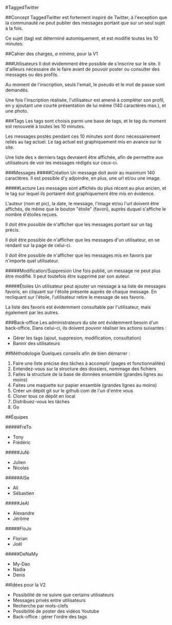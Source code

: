 #TaggedTwitter 

##Concept
TaggedTwitter est fortement inspiré de Twitter, à l'exception que la communauté ne peut publier des messages portant que sur un seul sujet à la fois. 

Ce sujet (tag) est déterminé automiquement, et est modifié toutes les 10 minutes. 

##Cahier des charges, *a minima*, pour la V1

###Utilisateurs
Il doit évidemment être possible de s'inscrire sur le site. Il d'ailleurs nécessaire de le faire avant de pouvoir poster ou consulter des messages ou des profils.

Au moment de l'inscription, seuls l'email, le pseudo et le mot de passe sont demandés. 

Une fois l'inscription réalisée, l'utilisateur est amené à compléter son profil, en y ajoutant une courte présentation de lui même (140 caractères max.), et une photo. 

###Tags
Les tags sont choisis parmi une base de tags, et le tag du moment est renouvelé à toutes les 10 minutes. 

Les messages postés pendant ces 10 minutes sont donc nécessairement reliés au tag actuel. Le tag actuel est graphiquement mis en avance sur le site. 

Une liste des x derniers tags devraient être affichée, afin de permettre aux utilisateurs de voir les messages rédigés sur ceux-ci. 

###Messages
#####Création
Un message doit avoir au maximum 140 caractères. Il est possible d'y adjoindre, en plus, une url et/ou une image.

#####Lecture
Les messages sont affichés du plus récent au plus ancien, et le tag sur lequel ils portaient doit graphiquement être mis en évidence.

L'auteur (nom et pic), la date, le message, l'image et/ou l'url doivent être affichés, de même que le bouton "étoile" (favori), auprès duquel s'affiche le nombre d'étoiles reçues.

Il doit être possible de n'afficher que les messages portant sur un tag précis. 

Il doit être possible de n'afficher que les messages d'un utilisateur, en se rendant sur la page de celui-ci. 

Il doit être possible de n'afficher que les messages mis en favoris par n'importe quel utilisateur.

#####Modification/Suppresion
Une fois publié, un message ne peut plus être modifié. Il peut toutefois être supprimé par son auteur. 

#####Étoiles
Un utilisateur peut ajouter un message à sa liste de messages favoris, en cliquant sur l'étoile présente auprès de chaque message. En recliquant sur l'étoile, l'utilisateur retire le message de ses favoris. 

La liste des favoris est évidemment consultable par l'utilisateur, mais également par les autres. 

###Back-office
Les administrateurs du site ont évidemment besoin d'un back-office. Dans celui-ci, ils doivent pouvoir réaliser les actions suivantes : 

- Gérer les tags (ajout, suppresion, modification, consultation)
- Bannir des utilisateurs


##Méthodologie
Quelques conseils afin de bien démarrer : 

1. Faire une liste précise des tâches à accomplir (pages et fonctionnalités)
2. Entendez-vous sur la structure des dossiers, nommage des fichiers
3. Faites la structure de la base de données ensemble (grandes lignes au moins)
4. Faites une maquette sur papier ensemble  (grandes lignes au moins) 
5. Créer un dépôt git sur le github.com de l'un d'entre vous
6. Cloner tous ce dépôt en local
7. Distribuez-vous les tâches
8. Go

##Équipes

#####FreTo
- Tony
- Frédéric

#####JuNi
- Julien
- Nicolas

#####AlSe
- Ali
- Sébastien

#####JeAl
- Alexandre
- Jérôme

#####FloJo
- Florian
- Joël

#####DeNaMy
- My-Dao
- Nadia
- Denis


##Idées pour la V2

- Possibilité de ne suivre que certains utilisateurs
- Messages privés entre utilisateurs
- Recherche par mots-clefs
- Possibilité de poster des vidéos Youtube
- Back-office : gérer l'ordre des tags